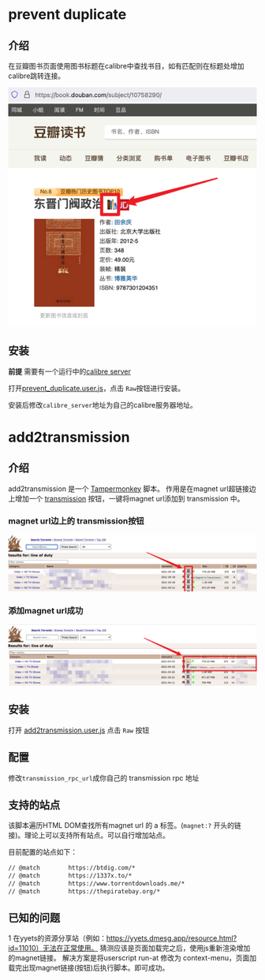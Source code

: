 # prevent duplicate

## 介绍
在豆瓣图书页面使用图书标题在calibre中查找书目，如有匹配则在标题处增加calibre跳转连接。

![prevent duplicate example](/img/prevent_duplicate.png?raw=true)

## 安装

**前提** 需要有一个运行中的[calibre server](https://manual.calibre-ebook.com/server.html)

打开[prevent_duplicate.user.js](prevent_duplicate.user.js)，点击 `Raw`按钮进行安装。

安装后修改`calibre_server`地址为自己的calibre服务器地址。


# add2transmission

## 介绍

add2transmission 是一个 [Tampermonkey](https://www.tampermonkey.net/) 脚本。
作用是在magnet url超链接边上增加一个 [transmission](https://transmissionbt.com/) 按钮，一键将magnet url添加到 transmission 中。

### magnet url边上的 transmission按钮

![add2transmission button](/img/add2transmission_button.png?raw=true)

### 添加magnet url成功

![add2transmission success](/img/add2transmission_success.png?raw=true)


## 安装

打开 [add2transmission.user.js](add2transmission.user.js) 点击 `Raw` 按钮


## 配置

修改`transmission_rpc_url`成你自己的 transmission rpc 地址

## 支持的站点

该脚本遍历HTML DOM查找所有magnet url 的 a 标签。(`magnet:?` 开头的链接)。理论上可以支持所有站点。可以自行增加站点。

目前配置的站点如下：
```
// @match        https://btdig.com/*
// @match        https://1337x.to/*
// @match        https://www.torrentdownloads.me/*
// @match        https://thepiratebay.org/*
```


## 已知的问题

1 在yyets的资源分享站（例如：https://yyets.dmesg.app/resource.html?id=11010）无法在正常使用。
猜测应该是页面加载完之后，使用js重新渲染增加的magnet链接。
解决方案是将userscript run-at 修改为 context-menu，页面加载完出现magnet链接(按钮)后执行脚本。即可成功。

